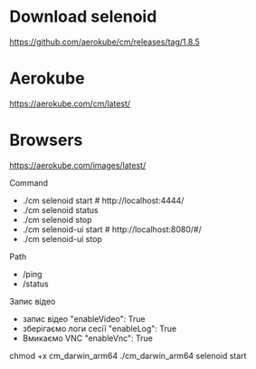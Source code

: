 # Download selenoid
https://github.com/aerokube/cm/releases/tag/1.8.5

# Aerokube
https://aerokube.com/cm/latest/
# Browsers
https://aerokube.com/images/latest/

Command
- ./cm selenoid start       # http://localhost:4444/
- ./cm selenoid status
- ./cm selenoid stop
- ./cm selenoid-ui start    # http://localhost:8080/#/
- ./cm selenoid-ui stop


Path

- /ping
- /status

Запис відео
- запис відео "enableVideo": True
- зберігаємо логи сесії "enableLog": True
- Вмикаємо VNC "enableVnc": True


chmod +x cm_darwin_arm64
./cm_darwin_arm64 selenoid start
